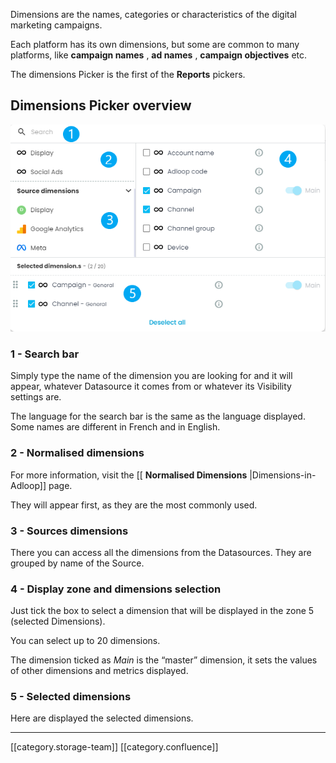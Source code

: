 Dimensions are the names, categories or characteristics of the digital marketing campaigns. 

Each platform has its own dimensions, but some are common to many platforms, like  **campaign names** ,  **ad names** ,  **campaign objectives**  etc. 

The dimensions Picker is the first of the  **Reports**  pickers. 


## Dimensions Picker overview
![](.gitbook/Screenshot_3.png)


### 1 - Search bar 
Simply type the name of the dimension you are looking for and it will appear, whatever Datasource it comes from or whatever its Visibility settings are. 

The language for the search bar is the same as the language displayed. Some names are different in French and in English. 


### 2 - Normalised dimensions 
For more information, visit the [[ **Normalised Dimensions** |Dimensions-in-Adloop]] page. 

They will appear first, as they are the most commonly used. 


### 3 - Sources dimensions 
There you can access all the dimensions from the Datasources. They are grouped by name of the Source. 


### 4 - Display zone and dimensions selection
Just tick the box to select a dimension that will be displayed in the zone 5 (selected Dimensions). 

You can select up to 20 dimensions. 

The dimension ticked as  _Main_ is the “master” dimension, it sets the values of other dimensions and metrics displayed. 


### 5 - Selected dimensions 
Here are displayed the selected dimensions. 



*****

[[category.storage-team]] 
[[category.confluence]] 
